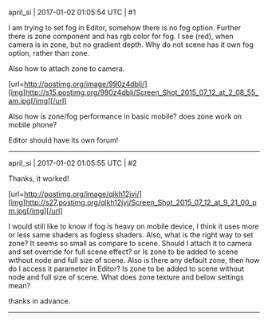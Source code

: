april_si | 2017-01-02 01:05:54 UTC | #1

I am trying to set fog in Editor, somehow there is no fog option.
Further there is zone component and has rgb color for fog. I see (red), when camera is in zone, but no gradient depth. Why do not scene has it own fog option, rather than zone.

Also how to attach zone to camera.

[url=http://postimg.org/image/990z4dblj/][img]http://s15.postimg.org/990z4dblj/Screen_Shot_2015_07_12_at_2_08_55_am.jpg[/img][/url]

Also how is zone/fog performance in basic mobile? does zone work on mobile phone?

Editor should have its own forum!

-------------------------

april_si | 2017-01-02 01:05:55 UTC | #2

Thanks, it worked!

[url=http://postimg.org/image/qlkh12jvj/][img]http://s27.postimg.org/qlkh12jvj/Screen_Shot_2015_07_12_at_9_21_00_pm.jpg[/img][/url]

I would still like to know if fog is heavy on mobile device, I think it uses more or less same shaders as fogless shaders.
Also, what is the right way to set zone?
It seems so small as compare to scene.
Should I attach it to camera and set override for full scene effect? or
Is zone to be added to scene without node and full size of scene.
Also is there any default zone, then how do I access it parameter in Editor?
Is zone to be added to scene without node and full size of scene.
What does zone texture and below settings mean?

thanks in advance.

-------------------------

